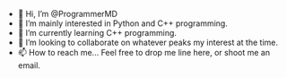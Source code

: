 - 👋 Hi, I’m @ProgrammerMD
- 👀 I’m mainly interested in Python and C++ programming. 
- 🌱 I’m currently learning C++ programming.
- 💞️ I’m looking to collaborate on whatever peaks my interest at the time. 
- 📫 How to reach me...  Feel free to drop me line here, or shoot me an email. 

<!---
ProgrammerMD/ProgrammerMD is a ✨ special ✨ repository because its `README.md` (this file) appears on your GitHub profile.
You can click the Preview link to take a look at your changes.
--->
